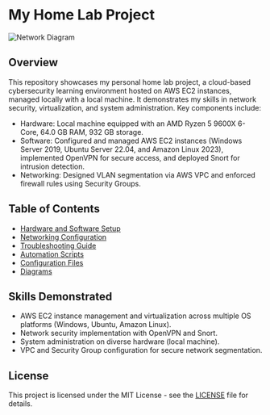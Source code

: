 # My Home Lab Project

![Network Diagram](./diagrams/network-diagram.png)

## Overview
This repository showcases my personal home lab project, a cloud-based cybersecurity learning environment hosted on AWS EC2 instances, managed locally with a local machine. It demonstrates my skills in network security, virtualization, and system administration. Key components include:
- Hardware: Local machine equipped with an AMD Ryzen 5 9600X 6-Core, 64.0 GB RAM, 932 GB storage.
- Software: Configured and managed AWS EC2 instances (Windows Server 2019, Ubuntu Server 22.04, and Amazon Linux 2023), implemented OpenVPN for secure access, and deployed Snort for intrusion detection.
- Networking: Designed VLAN segmentation via AWS VPC and enforced firewall rules using Security Groups.

## Table of Contents
- [Hardware and Software Setup](./docs/setup.md)
- [Networking Configuration](./docs/networking.md)
- [Troubleshooting Guide](./docs/troubleshooting.md)
- [Automation Scripts](./scripts/)
- [Configuration Files](./configs/)
- [Diagrams](./diagrams/)

## Skills Demonstrated
- AWS EC2 instance management and virtualization across multiple OS platforms (Windows, Ubuntu, Amazon Linux).
- Network security implementation with OpenVPN and Snort.
- System administration on diverse hardware (local machine).
- VPC and Security Group configuration for secure network segmentation.

## License
This project is licensed under the MIT License - see the [LICENSE](LICENSE) file for details.

